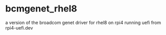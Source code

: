 # bcmgenet_rhel8
a version of the broadcom genet driver for rhel8 on rpi4 running uefi from rpi4-uefi.dev 
